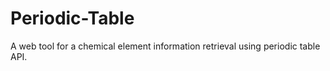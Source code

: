 # Periodic-Table

A web tool for a chemical element information retrieval using periodic table API.
